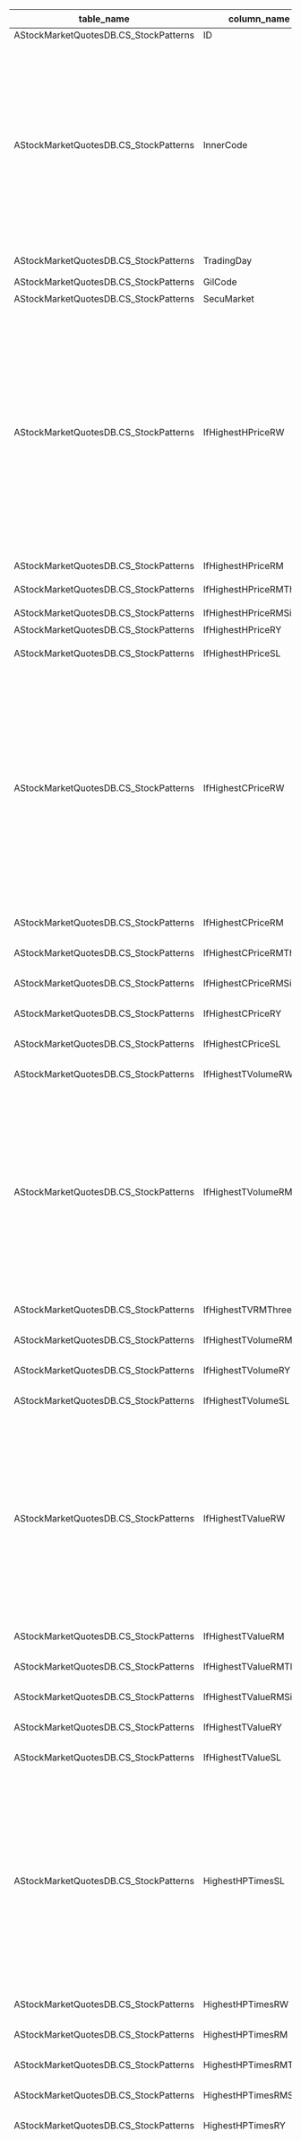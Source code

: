 | table_name| column_name| column_description | 注释| Annotation | 数据示例|
|---|---|---|---|---|---|
| AStockMarketQuotesDB.CS_StockPatterns | ID | ID | || 738549336899|
| AStockMarketQuotesDB.CS_StockPatterns | InnerCode| 证券内部编码 | 证券内部编码（InnerCode）：与“证券主表(SecuMain)”中的“证券内部编码(InnerCode)”关联，得到股票的证券代码、简称等其他详细信息。| Security Internal Code (InnerCode): Associated with the "Security Internal Code (InnerCode)" in the "Security Main Table (SecuMain)", to obtain the stock's security code, abbreviation, and other detailed information. | 352827|
| AStockMarketQuotesDB.CS_StockPatterns | TradingDay | 交易日 | || 2021-12-23 12:00:00.000 |
| AStockMarketQuotesDB.CS_StockPatterns | GilCode| 聚源代码 | || SEC000007K8R|
| AStockMarketQuotesDB.CS_StockPatterns | SecuMarket | 证券市场 | || 83|
| AStockMarketQuotesDB.CS_StockPatterns | IfHighestHPriceRW| 是否创近一周的新高 | 指定日期最高价是否大于指定日期最近N天最高价，是返回1， 否返回2。 N分别为：近1周、近1月、近3月、近半年、近1年、上市以来。| Whether the highest price on the specified date is greater than the highest price of the recent N days on the specified date, return 1 if yes, otherwise return 2. N is respectively: the past 1 week, the past 1 month, the past 3 months, the past half year, the past 1 year, and since the listing.| 1 |
| AStockMarketQuotesDB.CS_StockPatterns | IfHighestHPriceRM| 是否创近一月的新高 | || 1 |
| AStockMarketQuotesDB.CS_StockPatterns | IfHighestHPriceRMThree | 是否创近一季度的新高 | || 1 |
| AStockMarketQuotesDB.CS_StockPatterns | IfHighestHPriceRMSix | 是否创近半年的新高 | || 1 |
| AStockMarketQuotesDB.CS_StockPatterns | IfHighestHPriceRY| 是否创近一年的新高 | || 1 |
| AStockMarketQuotesDB.CS_StockPatterns | IfHighestHPriceSL| 是否创上市以来的新高 | || 1 |
| AStockMarketQuotesDB.CS_StockPatterns | IfHighestCPriceRW| 是否创近一周的新高收盘价 | 指定日期收盘价是否大于指定日期最近N天收盘价，是返回1， 否返回2。 N分别为：近1周、近1月、近3月、近半年、近1年、上市以来。| Whether the closing price on the specified date is higher than the closing price of the nearest N days on the specified date, return 1 if yes, and 2 if no. N is respectively: the past 1 week, the past 1 month, the past 3 months, the past half year, the past 1 year, and since the listing. | 1 |
| AStockMarketQuotesDB.CS_StockPatterns | IfHighestCPriceRM| 是否创近一月的新高收盘价 | || 1 |
| AStockMarketQuotesDB.CS_StockPatterns | IfHighestCPriceRMThree | 是否创近一季度的新高收盘价 | || 1 |
| AStockMarketQuotesDB.CS_StockPatterns | IfHighestCPriceRMSix | 是否创近半年的新高收盘价 | || 1 |
| AStockMarketQuotesDB.CS_StockPatterns | IfHighestCPriceRY| 是否创近一年的新高收盘价 | || 1 |
| AStockMarketQuotesDB.CS_StockPatterns | IfHighestCPriceSL| 是否创上市以来的新高收盘价 | || 1 |
| AStockMarketQuotesDB.CS_StockPatterns | IfHighestTVolumeRW | 是否创近一周的新高成交量 | || 1 |
| AStockMarketQuotesDB.CS_StockPatterns | IfHighestTVolumeRM | 是否创近一月的新高成交量 | 指定日期成交量是否大于指定日期最近N天成交量，是返回1， 否返回2。 N分别为：近1周、近1月、近3月、近半年、近1年、上市以来。| Whether the trading volume on the specified date is greater than that of the nearest N days before the specified date, return 1 if yes, otherwise return 2. N is for the past 1 week, 1 month, 3 months, half a year, 1 year, and since the listing. | 1 |
| AStockMarketQuotesDB.CS_StockPatterns | IfHighestTVRMThree | 是否创近一季度的新高成交量 | || 1 |
| AStockMarketQuotesDB.CS_StockPatterns | IfHighestTVolumeRMSix| 是否创近半年的新高成交量 | || 1 |
| AStockMarketQuotesDB.CS_StockPatterns | IfHighestTVolumeRY | 是否创近一年的新高成交量 | || 1 |
| AStockMarketQuotesDB.CS_StockPatterns | IfHighestTVolumeSL | 是否创上市以来的新高成交量 | || 1 |
| AStockMarketQuotesDB.CS_StockPatterns | IfHighestTValueRW| 是否创近一周的新高成交金额 | 指定日期成交金额是否大于指定日期最近N天成交金额，是返回1， 否返回2。N分别为：近1周、近1月、近3月、近半年、近1年、上市以来。 | Whether the transaction amount on the specified date is greater than that of the nearest N days before the specified date, return 1 if yes, otherwise return 2. N is for the past 1 week, 1 month, 3 months, half a year, 1 year, and since the listing. | 1 |
| AStockMarketQuotesDB.CS_StockPatterns | IfHighestTValueRM| 是否创近一月的新高成交金额 | || 1 |
| AStockMarketQuotesDB.CS_StockPatterns | IfHighestTValueRMThree | 是否创近一季度的新高成交金额 | || 1 |
| AStockMarketQuotesDB.CS_StockPatterns | IfHighestTValueRMSix | 是否创近半年的新高成交金额 | || 1 |
| AStockMarketQuotesDB.CS_StockPatterns | IfHighestTValueRY| 是否创近一年的新高成交金额 | || 1 |
| AStockMarketQuotesDB.CS_StockPatterns | IfHighestTValueSL| 是否创上市以来的新高成交金额 | || 1 |
| AStockMarketQuotesDB.CS_StockPatterns | HighestHPTimesSL | 最新交易日创历史新高次数 | 指定日期最近N天内大于指定日期之前的历史交易日最高价的次数。 N: 最新交易日、近1周、近1月、近3月、近半年、近1年 | The number of times the closing price in the last N days is higher than the highest historical trading price before the specified date. N: the most recent trading day, the past 1 week, the past 1 month, the past 3 months, the past half year, the past 1 year. | 0 |
| AStockMarketQuotesDB.CS_StockPatterns | HighestHPTimesRW | 最近一周创历史新高次数 | || 1 |
| AStockMarketQuotesDB.CS_StockPatterns | HighestHPTimesRM | 最近一月创历史新高次数 | || 1 |
| AStockMarketQuotesDB.CS_StockPatterns | HighestHPTimesRMThree| 最近一季度创历史新高次数 | || 1 |
| AStockMarketQuotesDB.CS_StockPatterns | HighestHPTimesRMSix| 最近半年创历史新高次数 | || 1 |
| AStockMarketQuotesDB.CS_StockPatterns | HighestHPTimesRY | 最近一年创历史新高次数 | || 1 |
| AStockMarketQuotesDB.CS_StockPatterns | IfLowestLPriceRW | 是否创近一周的新低 | 指定日期最低价是否小于指定日期最近N天最低价，是返回1， 否返回2。 N分别为：近1周、近1月、近3月、近半年、近1年、上市以来。| Whether the lowest price on the specified date is less than the lowest price of the nearest N days on the specified date, return 1 if yes, otherwise return 2. N is respectively: the past 1 week, the past 1 month, the past 3 months, the past half year, the past 1 year, and since the listing.| 1 |
| AStockMarketQuotesDB.CS_StockPatterns | IfLowestLPriceRM | 是否创近一个月的新低 | || 1 |
| AStockMarketQuotesDB.CS_StockPatterns | IfLowestLPRMThree| 是否创近一季度的新低 | || 1 |
| AStockMarketQuotesDB.CS_StockPatterns | IfLowestLPriceRMSix| 是否创近半年的新低 | || 1 |
| AStockMarketQuotesDB.CS_StockPatterns | IfLowestLPriceRY | 是否创近一年的新低 | || 1 |
| AStockMarketQuotesDB.CS_StockPatterns | IfLowestLPriceSL | 是否创上市以来的新低 | || 1 |
| AStockMarketQuotesDB.CS_StockPatterns | IfLowestClosePriceRW | 是否创近一周的新低收盘价 | 指定日期收盘价是否小于指定日期最近N天收盘价，是返回1， 否返回2。 N分别为：近1周、近1月、近3月、近半年、近1年、上市以来。| Whether the closing price on the specified date is less than the closing price of the nearest N days from the specified date, return 1 if yes, otherwise return 2. N is respectively: the past 1 week, the past 1 month, the past 3 months, the past half year, the past 1 year, and since the listing.| 1 |
| AStockMarketQuotesDB.CS_StockPatterns | IfLowestClosePriceRM | 是否创近一月的新低收盘价 | || 1 |
| AStockMarketQuotesDB.CS_StockPatterns | IfLowestCPriceRMThree| 是否创近一季度的新低收盘价 | || 1 |
| AStockMarketQuotesDB.CS_StockPatterns | IfLowestCPriceRMSix| 是否创近半年的新低收盘价 | || 1 |
| AStockMarketQuotesDB.CS_StockPatterns | IfLowestClosePriceRY | 是否创近一年的新低收盘价 | || 1 |
| AStockMarketQuotesDB.CS_StockPatterns | IfLowestClosePriceSL | 是否创上市以来的新低收盘价 | || 1 |
| AStockMarketQuotesDB.CS_StockPatterns | IfLowestTVolumeRW| 是否创近一周的新低成交量 | 指定日期成交量是否小于指定日期最近N天成交量，是返回1， 否返回2。 N分别为：近1周、近1月、近3月、近半年、近1年、上市以来。| Whether the trading volume on the specified date is less than the trading volume of the nearest N days on the specified date, return 1 if yes, otherwise return 2. N is respectively: the past 1 week, the past 1 month, the past 3 months, the past half year, the past 1 year, and since the listing.| 1 |
| AStockMarketQuotesDB.CS_StockPatterns | IfLowestTVolumeRM| 是否创近一月的新低成交量 | || 1 |
| AStockMarketQuotesDB.CS_StockPatterns | IfLowestTVolumeRMThree | 是否创近一季度的新低成交量 | || 1 |
| AStockMarketQuotesDB.CS_StockPatterns | IfLowestVolumeRMSix| 是否创近半年的新低成交量 | || 1 |
| AStockMarketQuotesDB.CS_StockPatterns | IfLowestTVolumeRY| 是否创近一年的新低成交量 | || 1 |
| AStockMarketQuotesDB.CS_StockPatterns | IfLowestTVolumeSL| 是否创上市以来的新低成交量 | || 1 |
| AStockMarketQuotesDB.CS_StockPatterns | IfLowestTValueRW | 是否创近一周的新低成交金额 | 指定日期成交金额是否小于指定日期最近N天成交金额，是返回1， 否返回2。N分别为：近1周、近1月、近3月、近半年、近1年、上市以来。 | Whether the transaction amount on the specified date is less than the transaction amount of the nearest N days from the specified date, return 1 if yes, otherwise return 2. N is: the past 1 week, the past 1 month, the past 3 months, the past half year, the past 1 year, and since the listing. | 1 |
| AStockMarketQuotesDB.CS_StockPatterns | IfLowestTValueRM | 是否创近一月的新低成交金额 | || 1 |
| AStockMarketQuotesDB.CS_StockPatterns | IfLowestTValueRMThree| 是否创近一季度的新低成交金额 | || 1 |
| AStockMarketQuotesDB.CS_StockPatterns | IfLowestTValueRMSix| 是否创近半年的新低成交金额 | || 1 |
| AStockMarketQuotesDB.CS_StockPatterns | IfLowestTValueRY | 是否创近一年的新低成交金额 | || 1 |
| AStockMarketQuotesDB.CS_StockPatterns | IfLowestTValueSL | 是否创上市以来的新低成交金额 | || 1 |
| AStockMarketQuotesDB.CS_StockPatterns | LowestLowPriceTimesSL| 最新交易日创历史新低次数 | 指定日期最近N天内小于指定日期之前的历史交易日最低价的次数， N: 最新交易日、近1周、近1月、近3月、近半年、近1年。 | The number of times the closing price in the last N days is lower than the lowest historical trading price before the specified date, where N is the most recent trading day, the past 1 week, the past 1 month, the past 3 months, the past half year, and the past 1 year. | 0 |
| AStockMarketQuotesDB.CS_StockPatterns | LowestLowPriceTimesRW| 最近一周创历史新低次数 | || 1 |
| AStockMarketQuotesDB.CS_StockPatterns | LowestLowPriceTimesRM| 最近一个月创历史新低次数 | || 1 |
| AStockMarketQuotesDB.CS_StockPatterns | LowestLPTimesRMThree | 最近一季度创历史新低次数 | || 1 |
| AStockMarketQuotesDB.CS_StockPatterns | LowestLPTimesRMSix | 最近半年创历史新低次数 | || 1 |
| AStockMarketQuotesDB.CS_StockPatterns | LowestLPTimesRY| 最近一年创历史新低次数 | || 1 |
| AStockMarketQuotesDB.CS_StockPatterns | RisingUpDays | 连涨天数 | 统计个股在指定交易日期往前推连续上涨的天数。| Count the number of consecutive rising days for a specific stock leading up to a given trading date. | 0 |
| AStockMarketQuotesDB.CS_StockPatterns | FallingDownDays| 连跌天数 | 统计个股在指定交易日期往前推连续下跌的天数。| Count the number of consecutive losing days for a specific stock leading up to a given trading date. | 0 |
| AStockMarketQuotesDB.CS_StockPatterns | VolumeRisingUpDays | 连续放量天数 | 统计个股在指定交易日期往前推成交量连续上升的天数。| Count the number of consecutive days with increasing trading volume for a specific stock leading up to a given trading date. | 0 |
| AStockMarketQuotesDB.CS_StockPatterns | VolumeFallingDownDays| 连续缩量天数 | 统计个股在指定交易日期往前推成交量连续下降的天数。| Count the number of consecutive days with decreasing trading volume for a specific stock leading up to a given trading date. | 0 |
| AStockMarketQuotesDB.CS_StockPatterns | BreakingMAverageFive | 向上向下有效突破5日均线| 向上有效突破： 最近N天的收盘价>n日均线，且距今N+1天的收盘价<=n日均线。 向下有效突破： 最近N天的收盘价<n日均线，且距今N+1天的收盘价>=n日均线。 1-向上有效突破, 2-向下有效突破, 0-其他。 均线计算：n日均线=n日收盘价之和/n。 向上向下有效突破字段按照N=3 计算。 | An upward effective breakthrough: The closing price of the recent N days is greater than the N-day moving average, and the closing price of N+1 days ago is less than or equal to the N-day moving average. A downward effective breakthrough: The closing price of the recent N days is less than the N-day moving average, and the closing price of N+1 days ago is greater than or equal to the N-day moving average. 1-Upward effective breakthrough, 2-Downward effective breakthrough, 0-Other. Moving average calculation: N-day moving average = Sum of N-day closing prices / n. The field for upward and downward effective breakthrough is calculated with N=3. | 0 |
| AStockMarketQuotesDB.CS_StockPatterns | BreakingMAverageTen| 向上向下有效突破10日均线 | || 0 |
| AStockMarketQuotesDB.CS_StockPatterns | BreakingMAverageTwenty | 向上向下有效突破20日均线 | || 0 |
| AStockMarketQuotesDB.CS_StockPatterns | BreakingMAverageSixty| 向上向下有效突破60日均线 | || 0 |
| AStockMarketQuotesDB.CS_StockPatterns | RaisingLimitInNDays| N天M板 | N天： 指定交易日往前取到连续三个非涨停的交易日的最后一个交易日的后一个交易日且该交易日涨停作为起始日期，指定交易日作为截至日期，N天即为起始日期到截至日期区间内的天数。 M板：上述N天内的涨停数。| N days: The starting date is the day after the last trading day of the consecutive three non-limit-up trading days before the specified trading day, and the trading day with a limit-up is chosen as the starting date, with the specified trading day as the ending date. N days refer to the number of days from the starting date to the ending date. M board: The number of limit-up days within the aforementioned N days. | null|
| AStockMarketQuotesDB.CS_StockPatterns | MAverageArrangements | 均线多空头排列看涨看跌 | 看涨：5日均线>10日均线>20日均线>60日均线，看涨返回1。 看跌：5日均线<10日均线<20日均线<60日均线，看跌返回2。 | Bullish: 5-day MA > 10-day MA > 20-day MA > 60-day MA, return 1 for bullish. Bearish: 5-day MA < 10-day MA < 20-day MA < 60-day MA, return 2 for bearish.| 0 |
| AStockMarketQuotesDB.CS_StockPatterns | InsertTime | 发布时间 | || 2023-05-27 01:00:04.040 |
| AStockMarketQuotesDB.CS_StockPatterns | UpdateTime | 更新时间 | || 2023-05-27 01:00:04.040 |
| AStockMarketQuotesDB.CS_StockPatterns | JSID | JSID | || 738550164953|